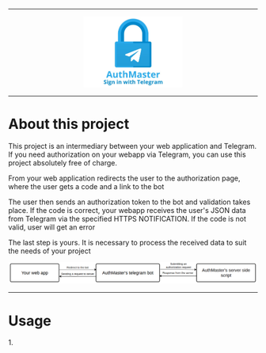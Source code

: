 <hr>

<p align="center">
    <img src="https://github.com/VladimirKostikov/authmaster-telegram-authorization/blob/main/docs/logo.jpg?raw=true" width="200">
</p>

<hr>

<h1>About this project</h1>

<p> This project is an intermediary between your web application and Telegram. If you need authorization on your webapp via Telegram, you can use this project absolutely free of charge.</p>

<p>From your web application redirects the user to the authorization page, where the user gets a code and a link to the bot</p>

<p>The user then sends an authorization token to the bot and validation takes place. If the code is correct, your webapp receives the user's JSON data from Telegram via the specified HTTPS NOTIFICATION. If the code is not valid, user will get an error</p>

<p>The last step is yours. It is necessary to process the received data to suit the needs of your project</p>

<p align="center">
    <img src="https://github.com/VladimirKostikov/authmaster-telegram-authorization/blob/main/docs/scheme.png?raw=true">
</p>

<hr>

<h1>Usage</h1>

<p>1. </p>